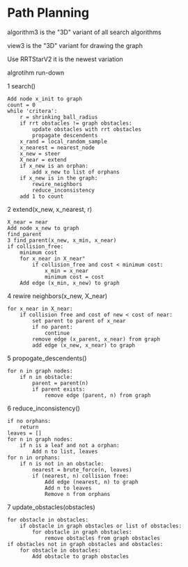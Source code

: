 # Path Planning

algorithm3 is the "3D" variant of all search algorithms

view3 is the "3D" variant for drawing the graph

Use RRTStarV2 it is the newest variation


algrotihm run-down

1 search()

    Add node x_init to graph
    count = 0
    while 'critera':
        r = shrinking_ball_radius
        if rrt obstacles != graph obstacles:
            update obstacles with rrt obstacles
            propagate descendents
        x_rand = local_random_sample
        x_nearest = nearest_node
        x_new = steer
        X_near = extend
        if x_new is an orphan:
            add x_new to list of orphans
        if x_new is in the graph:
            rewire_neighbors
            reduce_inconsistency
        add 1 to count

2 extend(x_new, x_nearest, r)

    X_near = near
    Add node x_new to graph
    find_parent
    3 find_parent(x_new, x_min, x_near)
    if collision_free:
        minimum cost
        for x_near in X_near"
            if collision_free and cost < minimum cost:
                x_min = x_near
                minimum cost = cost                
        Add edge (x_min, x_new) to graph

4 rewire neighbors(x_new, X_near)

    for x_near in X_near:
        if collision free and cost of new < cost of near:
            set parent to parent of x_near
            if no parent:
                continue
            remove edge (x_parent, x_near) from graph
            add edge (x_new, x_near) to graph

5 propogate_descendents()

    for n in graph nodes:
        if n in obstacle:
            parent = parent(n)
            if parent exists:            
                remove edge (parent, n) from graph

6 reduce_inconsistency()

    if no orphans:
        return
    leaves = []
    for n in graph nodes:
        if n is a leaf and not a orphan:
            Add n to list, leaves
    for n in orphans:
        if n is not in an obstacle:
            nearest = brute_force(n, leaves)
            if (nearest, n) collision free:
                Add edge (nearest, n) to graph
                Add n to leaves
                Remove n from orphans

7 update_obstacles(obstacles)

    for obstacle in obstacles:
        if obstacle in graph obstacles or list of obstacles:
            for obstacle in graph obstacles:
                remove obstacles from graph obstacles
    if obstacles not in graph obstacles and obstacles:
        for obstacle in obstacles:
            Add obstacle to graph obstacles
